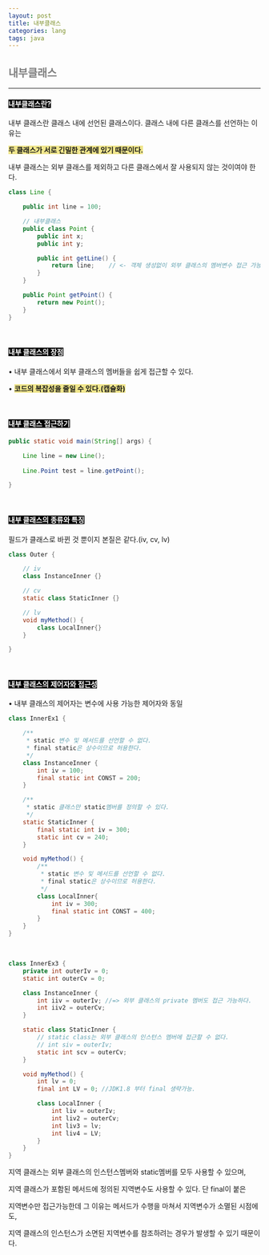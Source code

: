 ```yaml
---
layout: post
title: 내부클래스
categories: lang
tags: java
---
```


## <span style="color:gray">내부클래스</span>

---

#### <span style="background-color:black; color:white">내부클래스란?</span>

내부 클래스란 클래스 내에 선언된 클래스이다. 클래스 내에 다른 클래스를 선언하는 이유는

**<span style="background-color:#F0E68C">두 클래스가 서로 긴밀한 관계에 있기 때문이다.</span>**

내부 클래스는 외부 클래스를 제외하고 다른 클래스에서 잘 사용되지 않는 것이여야 한다.

```java
class Line {

    public int line = 100;

    // 내부클래스
    public class Point {
        public int x;
        public int y;

        public int getLine() {
            return line;    // <- 객체 생성없이 외부 클래스의 멤버변수 접근 가능.
        }
    }

    public Point getPoint() {
        return new Point();
    }
}
```

<br>

#### <span style="background-color:black; color:white">내부 클래스의 장점</span>

• 내부 클래스에서 외부 클래스의 멤버들을 쉽게 접근할 수 있다.

• **<span style="background-color:#F0E68C">코드의 복잡성을 줄일 수 있다.(캡슐화)</span>**

<br>

#### <span style="background-color:black; color:white">내부 클래스 접근하기</span>

```java
public static void main(String[] args) {

    Line line = new Line();
    
    Line.Point test = line.getPoint();

}
```

<br>

#### <span style="background-color:black; color:white">내부 클래스의 종류와 특징</span>

필드가 클래스로 바뀐 것 뿐이지 본질은 같다.(iv, cv, lv)

```java
class Outer {

    // iv
    class InstanceInner {}

    // cv
    static class StaticInner {}

    // lv
    void myMethod() {
        class LocalInner{}
    }

}
```

<br>

#### <span style="background-color:black; color:white">내부 클래스의 제어자와 접근성</span>

• 내부 클래스의 제어자는 변수에 사용 가능한 제어자와 동일

```java
class InnerEx1 {

    /**
     * static 변수 및 메서드를 선언할 수 없다.
     * final static은 상수이므로 허용한다.
     */
    class InstanceInner {
        int iv = 100;
        final static int CONST = 200;
    }

    /**
     * static 클래스만 static멤버를 정의할 수 있다.
     */
    static StaticInner {
        final static int iv = 300;
        static int cv = 240;
    }

    void myMethod() {
        /**
         * static 변수 및 메서드를 선언할 수 없다.
         * final static은 상수이므로 허용한다.
         */
        class LocalInner{
            int iv = 300;
            final static int CONST = 400;
        }
    }
}
```

<br>

```java
class InnerEx3 {
    private int outerIv = 0;
    static int outerCv = 0;

    class InstanceInner {
        int iiv = outerIv; //=> 외부 클래스의 private 멤버도 접근 가능하다.
        int iiv2 = outerCv;
    }

    static class StaticInner {
        // static class는 외부 클래스의 인스턴스 멤버에 접근할 수 없다.
        // int siv = outerIv;
        static int scv = outerCv;
    }

    void myMethod() {
        int lv = 0;
        final int LV = 0; //JDK1.8 부터 final 생략가능.

        class LocalInner {
            int liv = outerIv;
            int liv2 = outerCv;
            int liv3 = lv;
            int liv4 = LV;
        }
    }
}
```

지역 클래스는 외부 클래스의 인스턴스멤버와 static멤버를 모두 사용할 수 있으며,

지역 클래스가 포함된 메서드에 정의된 지역변수도 사용할 수 있다. 단 final이 붙은

지역변수만 접근가능한데 그 이유는 메서드가 수행을 마쳐서 지역변수가 소멸된 시점에도,

지역 클래스의 인스턴스가 소면된 지역변수를 참조하려는 경우가 발생할 수 있기 때문이다.
